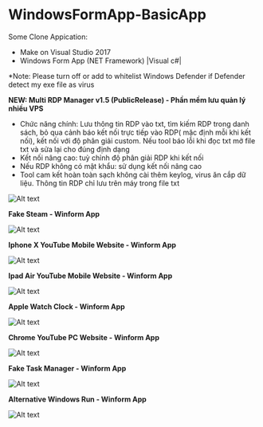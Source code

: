 # WindowsFormApp-BasicApp
Some Clone Appication:  
- Make on Visual Studio 2017
- Windows Form App (NET Framework) |Visual c#|

*Note: Please turn off or add to whitelist Windows Defender if Defender detect my exe file as virus



 **NEW: Multi RDP Manager v1.5 (PublicRelease) - Phần mềm lưu quản lý nhiều VPS**

 + Chức năng chính: Lưu thông tin RDP vào txt, tìm kiếm RDP trong danh sách, bỏ qua cảnh báo kết nối trực tiếp vào RDP( mặc định mỗi khi kết nối), kết nối với độ phân giải custom. Nếu tool báo lỗi khi đọc txt mở file txt và sửa lại cho đúng định dạng
 + Kết nối nâng cao: tuỳ chỉnh độ phân giải RDP khi kết nối
 + Nếu RDP không có mật khẩu: sử dụng kết nối nâng cao
 + Tool cam kết hoàn toàn sạch không cài thêm keylog, virus ăn cắp dữ liệu. Thông tin RDP chỉ lưu trên máy trong file txt


![Alt text](https://i.ibb.co/JczQhxR/image.png "Screenshot")


**Fake Steam - Winform App**

![Alt text](https://i.ibb.co/bmhZkND/image.png "Screenshot")

**Iphone X YouTube Mobile Website - Winform App**

![Alt text](https://i.ibb.co/PNRyzD8/image.png "Screenshot")

**Ipad Air YouTube Mobile Website - Winform App**

![Alt text](https://i.postimg.cc/Mpf9PDhK/Capture-DOne.png "Screenshot")

**Apple Watch Clock - Winform App**

![Alt text](https://i.ibb.co/8nkpnYM/image.png "Screenshot")

**Chrome YouTube PC Website - Winform App**

![Alt text](https://i.ibb.co/XtppPCp/image.png "Screenshot")

**Fake Task Manager - Winform App**

![Alt text](https://i.ibb.co/wB85m1f/image.png "Screenshot")


**Alternative Windows Run - Winform App**

![Alt text](https://i.ibb.co/QXxJqL5/image.png "Screenshot")





